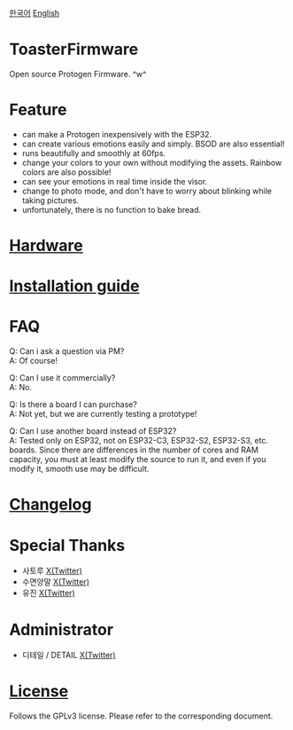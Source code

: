 [한국어](README.md)
[English](README_en_US.md)

# ToasterFirmware
Open source Protogen Firmware. ^w^



# Feature
- can make a Protogen inexpensively with the ESP32.
- can create various emotions easily and simply. BSOD are also essential!
- runs beautifully and smoothly at 60fps.
- change your colors to your own without modifying the assets. Rainbow colors are also possible!
- can see your emotions in real time inside the visor.
- change to photo mode, and don't have to worry about blinking while taking pictures.
- unfortunately, there is no function to bake bread.



# [Hardware](docs/hardware_en_US.md)



# [Installation guide](docs/install_en_US.md)



# FAQ
Q: Can i ask a question via PM?<br>
A: Of course!

Q: Can I use it commercially?<br>
A: No.

Q: Is there a board I can purchase?<br>
A: Not yet, but we are currently testing a prototype!

Q: Can I use another board instead of ESP32?<br>
A: Tested only on ESP32, not on ESP32-C3, ESP32-S2, ESP32-S3, etc. boards. Since there are differences in the number of cores and RAM capacity, you must at least modify the source to run it, and even if you modify it, smooth use may be difficult.



# [Changelog](CHANGELOG.md)



# Special Thanks
- 사토루 [X(Twitter)](https://x.com/leopard_sato_)
- 수면양말 [X(Twitter)](https://x.com/SheepPonyFP)
- 유진 [X(Twitter)](https://x.com/Unknown_1251)



# Administrator
- 디테일 / DETAIL [X(Twitter)](https://x.com/deltafish32)



# [License](LICENSE.md)
Follows the GPLv3 license. Please refer to the corresponding document.
